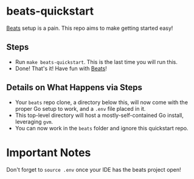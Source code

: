 # beats-quickstart
[Beats](https://github.com/elastic/beats) setup is a pain. This repo aims to make getting started easy!

## Steps
- Run `make beats-quickstart`. This is the last time you will run this.
- Done! That's it! Have fun with [Beats](https://github.com/elastic/beats)!

## Details on What Happens via Steps
- Your `beats` repo clone, a directory below this, will now come with the proper Go setup to work, and a `.env` file placed in it.
- This top-level directory will host a mostly-self-contained Go install, leveraging `gvm`.
- You can now work in the `beats` folder and ignore this quickstart repo. 

# Important Notes
Don't forget to `source .env` once your IDE has the beats project open!